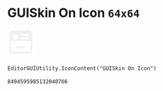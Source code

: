 # GUISkin On Icon `64x64`
<img src="/img/GUISkin%20On%20Icon.png" width=64 height=64>

``` CSharp
EditorGUIUtility.IconContent("GUISkin On Icon")
```
```
8494595985132040766
```
